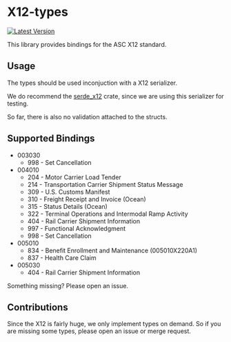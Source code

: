 # X12-types
[![Latest Version](https://img.shields.io/crates/v/x12-types.svg)](https://crates.io/crates/x12-types)

This library provides bindings for the ASC X12 standard.

## Usage

The types should be used inconjuction with a X12 serializer.

We do recommend the [serde_x12](https://crates.io/crates/serde_x12) crate, since we are using this serializer for testing.

So far, there is also no validation attached to the structs.

## Supported Bindings

* 003030
  * 998 - Set Cancellation
* 004010
  * 204 - Motor Carrier Load Tender
  * 214 - Transportation Carrier Shipment Status Message
  * 309 - U.S. Customs Manifest
  * 310 - Freight Receipt and Invoice (Ocean)
  * 315 - Status Details (Ocean)
  * 322 - Terminal Operations and Intermodal Ramp Activity
  * 404 - Rail Carrier Shipment Information
  * 997 - Functional Acknowledgment
  * 998 - Set Cancellation
* 005010
  * 834 - Benefit Enrollment and Maintenance (005010X220A1)
  * 837 - Health Care Claim
* 005030
  * 404 - Rail Carrier Shipment Information

Something missing? Please open an issue.

## Contributions

Since the X12 is fairly huge, we only implement types on demand. So if you are missing some types, please open an issue or merge request.
